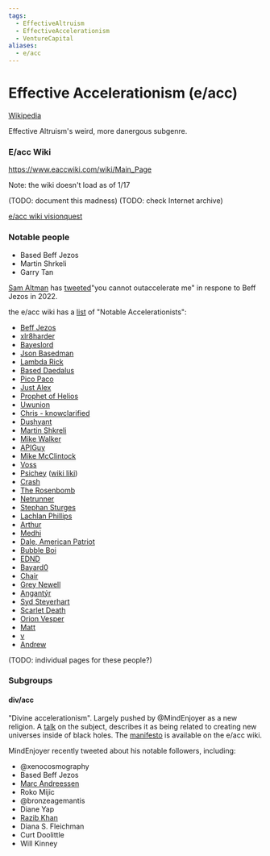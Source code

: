 ```yaml
---
tags:
  - EffectiveAltruism
  - EffectiveAccelerationism
  - VentureCapital
aliases:
  - e/acc
---
```

# Effective Accelerationism (e/acc)

[Wikipedia](https://en.wikipedia.org/wiki/Effective_accelerationism)

Effective Altruism's weird, more danergous subgenre.

### E/acc Wiki

https://www.eaccwiki.com/wiki/Main_Page

Note: the wiki doesn't load as of 1/17

(TODO: document this madness)
(TODO: check Internet archive)

[e/acc wiki visionquest](https://picopaco.substack.com/p/eacc-wiki-visionquest)


### Notable people

- Based Beff Jezos
- Martin Shrkeli
- Garry Tan

[Sam Altman](/wiki/People/Sam%20Altman.md) has [tweeted](https://twitter.com/sama/status/1540227243368058880?lang=en)"you cannot outaccelerate me" in respone to Beff Jezos in 2022.

the e/acc wiki has a [list](https://www.eaccwiki.com/wiki/Notable_Accelerationists) of "Notable Accelerationists":
- [Beff Jezos](https://www.eaccwiki.com/wiki/Beff_Jezos "Beff Jezos")
- [xlr8harder](https://www.eaccwiki.com/wiki/Xlr8harder "Xlr8harder")
- [Bayeslord](https://www.eaccwiki.com/wiki/Bayeslord "Bayeslord")
- [Json Basedman](https://www.eaccwiki.com/wiki/Json_Basedman "Json Basedman")
- [Lambda Rick](https://www.eaccwiki.com/wiki/Lambda_Rick "Lambda Rick")
- [Based Daedalus](https://www.eaccwiki.com/wiki/Based_Daedalus "Based Daedalus")
- [Pico Paco](https://www.eaccwiki.com/wiki/Pico_Paco "Pico Paco")
- [Just Alex](https://www.eaccwiki.com/wiki/Just_Alex "Just Alex")
- [Prophet of Helios](https://www.eaccwiki.com/wiki/Prophet_of_Helios "Prophet of Helios")
- [Uwunion](https://www.eaccwiki.com/wiki/Uwunion "Uwunion")
- [Chris - knowclarified](https://www.eaccwiki.com/wiki/Chris_-_knowclarified "Chris - knowclarified")
- [Dushyant](https://www.eaccwiki.com/wiki/Dushyant "Dushyant")
- [Martin Shkreli](https://www.eaccwiki.com/wiki/Martin_Shkreli "Martin Shkreli")
- [Mike Walker](https://www.eaccwiki.com/wiki/Mike_Walker "Mike Walker")
- [APIGuy](https://www.eaccwiki.com/wiki/APIGuy "APIGuy")
- [Mike McClintock](https://www.eaccwiki.com/wiki/Mike_McClintock "Mike McClintock")
- [Voss](https://www.eaccwiki.com/wiki/Voss "Voss")
- [Psichey](https://www.eaccwiki.com/wiki/Psichey "Psichey") ([wiki liki](../People))
- [Crash](https://www.eaccwiki.com/wiki/Crash "Crash")
- [The Rosenbomb](https://www.eaccwiki.com/wiki/The_Rosenbomb "The Rosenbomb")
- [Netrunner](https://www.eaccwiki.com/wiki/Netrunner "Netrunner")
- [Stephan Sturges](https://www.eaccwiki.com/wiki/Stephan_Sturges "Stephan Sturges")
- [Lachlan Phillips](https://www.eaccwiki.com/wiki/Lachlan_Phillips "Lachlan Phillips")
- [Arthur](https://www.eaccwiki.com/wiki/Arthur "Arthur")
- [Medhi](https://www.eaccwiki.com/wiki/Medhi "Medhi")
- [Dale, American Patriot](https://www.eaccwiki.com/wiki/Dale,_American_Patriot "Dale, American Patriot")
- [Bubble Boi](https://www.eaccwiki.com/wiki/Bubble_boi "Bubble boi")
- [EDND](https://www.eaccwiki.com/wiki/EDND "EDND")
- [Bayard0](https://www.eaccwiki.com/wiki/Bayard0 "Bayard0")
- [Chair](https://www.eaccwiki.com/wiki/Chair "Chair")
- [Grey Newell](https://www.eaccwiki.com/wiki/Grey_Newell "Grey Newell")
- [Angantýr](https://www.eaccwiki.com/wiki/Angant%C3%BDr "Angantýr")
- [Syd Steyerhart](https://www.eaccwiki.com/wiki/Syd_Steyerhart "Syd Steyerhart")
- [Scarlet Death](https://www.eaccwiki.com/wiki/Scarlet_Death "Scarlet Death")
- [Orion Vesper](https://www.eaccwiki.com/wiki/Orion_Vesper "Orion Vesper")
- [Matt](https://www.eaccwiki.com/wiki/ThinkWiselyMatt "ThinkWiselyMatt")
- [v](https://www.eaccwiki.com/wiki/V.dundigalla "V.dundigalla")
- [Andrew](https://www.eaccwiki.com/wiki/Andrew "Andrew")


(TODO: individual pages for these people?)

### Subgroups

#### div/acc
"Divine accelerationism". Largely pushed by @MindEnjoyer as a new religion. A [talk](https://twitter.com/MindEnjoyer/status/1754357595358232952
) on the subject, describes it as being related to creating new universes inside of black holes. The [manifesto](https://www.eaccwiki.com/wiki/Div/acc) is available on the e/acc wiki.

MindEnjoyer recently tweeted about his notable followers, including:
- @xenocosmography
- Based Beff Jezos
- [Marc Andreessen](../People/Marc%20Andreessen.md)
- Roko Mijic
- @bronzeagemantis
- Diane Yap
- [Razib Khan](../Cartography/Twiliberia/Razib%20Khan.md)
- Diana S. Fleichman
- Curt Doolittle
- Will Kinney



